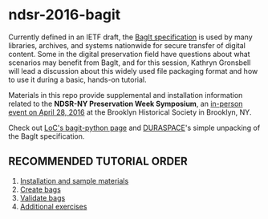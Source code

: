# ndsr-2016-bagit
Currently defined in an IETF draft, the [BagIt specification](https://tools.ietf.org/html/draft-kunze-bagit-08) is used by many libraries, archives, and systems nationwide for secure transfer of digital content. Some in the digital preservation field have questions about what scenarios may benefit from BagIt, and for this session, Kathryn Gronsbell will lead a discussion about this widely used file packaging format and how to use it during a basic, hands-on tutorial. 

Materials in this repo provide supplemental and installation information related to the __NDSR-NY Preservation Week Symposium__, an [in-person event on April 28, 2016](http://ndsr.nycdigital.org/ndsrsymposium/) at the Brooklyn Historical Society in Brooklyn, NY. 

Check out [LoC's bagit-python page](http://libraryofcongress.github.io/bagit-python/) and  [DURASPACE](https://wiki.duraspace.org/display/DPNC/BagIt+Specification)'s simple unpacking of the BagIt specification.

## RECOMMENDED TUTORIAL ORDER
1. [Installation and sample materials](https://github.com/kgrons/ndsr-2016-bagit/blob/master/install-directions.md)
2. [Create bags](https://github.com/kgrons/ndsr-2016-bagit/blob/master/create-bag.md)
3. [Validate bags](https://github.com/kgrons/ndsr-2016-bagit/blob/master/validate-bag.md)
4. [Additional exercises](https://github.com/kgrons/ndsr-2016-bagit/blob/master/more-bag-activities.md)
